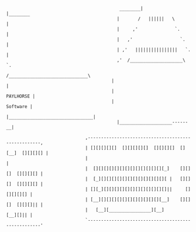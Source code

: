                                                ________|          |________
                                              |       /   ||||||   \       |
                                              |     ,'              `.     |
                                              |   ,'                  `.   |
                                              | ,'   ||||||||||||||||   `. |
                                              ,'  /____________________\  `.
                                             /______________________________\
                                            |                                |
                                            |                      PAYLHORSE |
                                            |                       Software |
                                            |________________________________|
                                              |____________________------__|
                         
                                  ,----------------------------------------------------,
                                  | [][][][][]  [][][][][]  [][][][]  [][__]  [][][][] |
                                  |                                                    |
                                  |  [][][][][][][][][][][][][][_]    [][][]  [][][][] |
                                  |  [_][][][][][][][][][][][][][ |   [][][]  [][][][] |
                                  | [][_][][][][][][][][][][][][]||     []    [][][][] |
                                  | [__][][][][][][][][][][][][__]    [][][]  [][][]|| |
                                  |   [__][________________][__]              [__][]|| |
                                  `----------------------------------------------------'
